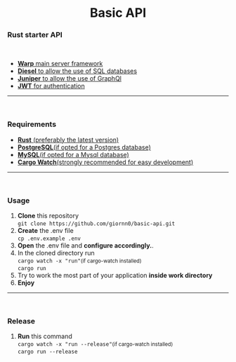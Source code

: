 <h1 align="center">Basic API</h1>
<h3>Rust starter API</h3><br>
<ul>
  <li>
  <a href="https://github.com/seanmonstar/warp">
    <strong>Warp</strong> main server framework<br>
  </a>
  </li>
  <li>
  <a href="https://diesel.rs/">
    <strong>Diesel</strong> to allow the use of SQL databases<br>
  </a>
  
  </li>
  <li>
  <a href="https://graphql-rust.github.io/">
    <strong>Juniper</strong> to allow the use of GraphQl<br>
  </a>
  </li>
  <li>
  <a href="https://crates.io/crates/jsonwebtoken">
    <strong>JWT</strong> for authentication<br>
  </a>
  </li>
</ul>
<hr><br>
<h3>Requirements</h3>
<ul>
  <li>
    <a href="https://www.rust-lang.org/tools/install">
    <strong>Rust</strong> (preferably the latest version)<br>
    </a>
  </li>
  <li>
    <a href="https://www.postgresql.org/">
    <strong>PostgreSQL</strong>(if opted for a Postgres database)<br>
    </a>
  </li>
  <li>
    <a href="https://www.mysql.com/">
    <strong>MySQL</strong>(if opted for a Mysql database)<br>
    </a>
  </li>
  <li>
    <a href="https://www.mysql.com/">
    <strong>Cargo Watch</strong>(strongly recommended for easy development)<br>
    </a>
  </li>
</ul>
<hr><br>
<h3>Usage</h3>
<ol>
  <li><strong>Clone</strong> this repository<br>
    <code>git clone https://github.com/giornn0/basic-api.git</code>
  </li>
  <li><strong>Create</strong> the .env file<br>
    <code>cp .env.example .env</code>
  </li>
  <li><strong>Open</strong> the .env file and <strong>configure accordingly.</strong>. <br>
  </li>
  <li>In the cloned directory run<strong></strong><br>
    <code>cargo watch -x "run"</code><small>(if cargo-watch installed)</small> <br>
    <code>cargo run</code>
  </li>
  <li>Try to work the most part of your application <strong>inside work directory</strong><br>
  </li>
  <li><strong>Enjoy</strong><br>
  </li>
</ol>
<hr><br>
<h3>Release</h3>
<ol>
  <li><strong>Run</strong> this command<br>
    <code>cargo watch -x "run --release"</code><small>(if cargo-watch installed)</small> <br>
    <code>cargo run --release</code>
  </li>
</ol>